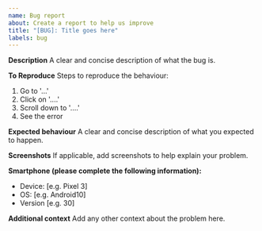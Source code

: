 ```yaml
---
name: Bug report
about: Create a report to help us improve
title: "[BUG]: Title goes here"
labels: bug
---
```


**Description**
A clear and concise description of what the bug is.

**To Reproduce**
Steps to reproduce the behaviour:
1. Go to '...'
2. Click on '....'
3. Scroll down to '....'
4. See the error

**Expected behaviour**
A clear and concise description of what you expected to happen.

**Screenshots**
If applicable, add screenshots to help explain your problem.

**Smartphone (please complete the following information):**
 - Device: [e.g. Pixel 3]
 - OS: [e.g. Android10]
 - Version [e.g. 30]

**Additional context**
Add any other context about the problem here.
